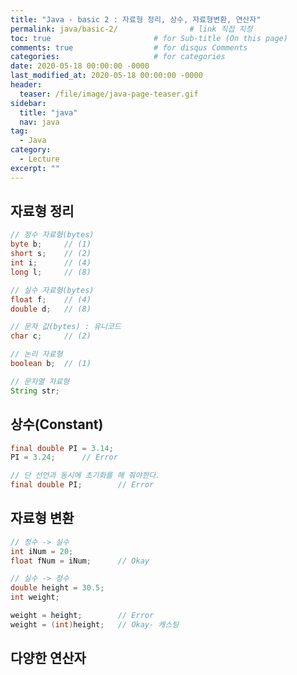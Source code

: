 ```yaml
---
title: "Java - basic 2 : 자료형 정리, 상수, 자료형변환, 연산자"
permalink: java/basic-2/                # link 직접 지정
toc: true                       # for Sub-title (On this page)
comments: true                  # for disqus Comments
categories:                     # for categories
date: 2020-05-18 00:00:00 -0000
last_modified_at: 2020-05-18 00:00:00 -0000
header:
  teaser: /file/image/java-page-teaser.gif
sidebar:
  title: "java"
  nav: java
tag:
  - Java
category:
  - Lecture
excerpt: ""
---
```


## 자료형 정리

```java
// 정수 자료형(bytes)
byte b;     // (1)
short s;    // (2)
int i;      // (4)
long l;     // (8)

// 실수 자료형(bytes)
float f;    // (4)
double d;   // (8)

// 문자 값(bytes) : 유니코드
char c;     // (2)

// 논리 자료형
boolean b;  // (1)

// 문자열 자료형
String str;
```

## 상수(Constant)

```java
final double PI = 3.14;
PI = 3.24;      // Error

// 단 선언과 동시에 초기화를 해 줘야한다.
final double PI;        // Error
```

## 자료형 변환

```java
// 정수 -> 실수
int iNum = 20;
float fNum = iNum;      // Okay

// 실수 -> 정수
double height = 30.5;
int weight;

weight = height;        // Error
weight = (int)height;   // Okay- 캐스팅
```

## 다양한 연산자

```java

```